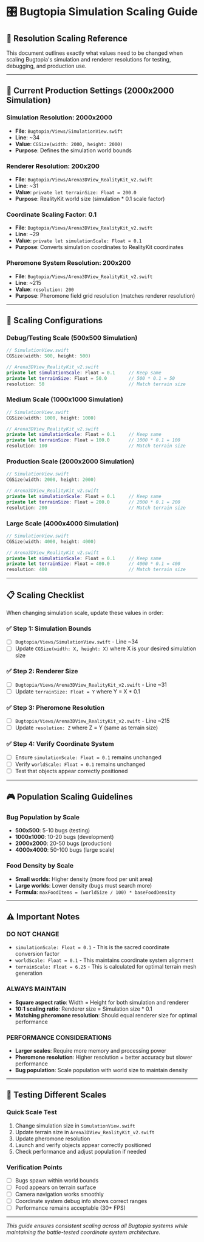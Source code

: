# 🎛️ Bugtopia Simulation Scaling Guide

## 📏 Resolution Scaling Reference

This document outlines exactly what values need to be changed when scaling Bugtopia's simulation and renderer resolutions for testing, debugging, and production use.

---

## 🎯 Current Production Settings (2000x2000 Simulation)

### **Simulation Resolution: 2000x2000**
- **File**: `Bugtopia/Views/SimulationView.swift`
- **Line**: ~34
- **Value**: `CGSize(width: 2000, height: 2000)`
- **Purpose**: Defines the simulation world bounds

### **Renderer Resolution: 200x200**
- **File**: `Bugtopia/Views/Arena3DView_RealityKit_v2.swift`
- **Line**: ~31
- **Value**: `private let terrainSize: Float = 200.0`
- **Purpose**: RealityKit world size (simulation * 0.1 scale factor)

### **Coordinate Scaling Factor: 0.1**
- **File**: `Bugtopia/Views/Arena3DView_RealityKit_v2.swift`
- **Line**: ~29
- **Value**: `private let simulationScale: Float = 0.1`
- **Purpose**: Converts simulation coordinates to RealityKit coordinates

### **Pheromone System Resolution: 200x200**
- **File**: `Bugtopia/Views/Arena3DView_RealityKit_v2.swift`
- **Line**: ~215
- **Value**: `resolution: 200`
- **Purpose**: Pheromone field grid resolution (matches renderer resolution)

---

## 🔧 Scaling Configurations

### **Debug/Testing Scale (500x500 Simulation)**
```swift
// SimulationView.swift
CGSize(width: 500, height: 500)

// Arena3DView_RealityKit_v2.swift
private let simulationScale: Float = 0.1     // Keep same
private let terrainSize: Float = 50.0        // 500 * 0.1 = 50
resolution: 50                               // Match terrain size
```

### **Medium Scale (1000x1000 Simulation)**
```swift
// SimulationView.swift
CGSize(width: 1000, height: 1000)

// Arena3DView_RealityKit_v2.swift
private let simulationScale: Float = 0.1     // Keep same
private let terrainSize: Float = 100.0       // 1000 * 0.1 = 100
resolution: 100                              // Match terrain size
```

### **Production Scale (2000x2000 Simulation)**
```swift
// SimulationView.swift
CGSize(width: 2000, height: 2000)

// Arena3DView_RealityKit_v2.swift
private let simulationScale: Float = 0.1     // Keep same
private let terrainSize: Float = 200.0       // 2000 * 0.1 = 200
resolution: 200                              // Match terrain size
```

### **Large Scale (4000x4000 Simulation)**
```swift
// SimulationView.swift
CGSize(width: 4000, height: 4000)

// Arena3DView_RealityKit_v2.swift
private let simulationScale: Float = 0.1     // Keep same
private let terrainSize: Float = 400.0       // 4000 * 0.1 = 400
resolution: 400                              // Match terrain size
```

---

## 📋 Scaling Checklist

When changing simulation scale, update these values in order:

### ✅ **Step 1: Simulation Bounds**
- [ ] `Bugtopia/Views/SimulationView.swift` - Line ~34
- [ ] Update `CGSize(width: X, height: X)` where X is your desired simulation size

### ✅ **Step 2: Renderer Size**
- [ ] `Bugtopia/Views/Arena3DView_RealityKit_v2.swift` - Line ~31
- [ ] Update `terrainSize: Float = Y` where Y = X * 0.1

### ✅ **Step 3: Pheromone Resolution**
- [ ] `Bugtopia/Views/Arena3DView_RealityKit_v2.swift` - Line ~215
- [ ] Update `resolution: Z` where Z = Y (same as terrain size)

### ✅ **Step 4: Verify Coordinate System**
- [ ] Ensure `simulationScale: Float = 0.1` remains unchanged
- [ ] Verify `worldScale: Float = 0.1` remains unchanged
- [ ] Test that objects appear correctly positioned

---

## 🎮 Population Scaling Guidelines

### **Bug Population by Scale**
- **500x500**: 5-10 bugs (testing)
- **1000x1000**: 10-20 bugs (development)
- **2000x2000**: 20-50 bugs (production)
- **4000x4000**: 50-100 bugs (large scale)

### **Food Density by Scale**
- **Small worlds**: Higher density (more food per unit area)
- **Large worlds**: Lower density (bugs must search more)
- **Formula**: `maxFoodItems = (worldSize / 100) * baseFoodDensity`

---

## ⚠️ Important Notes

### **DO NOT CHANGE**
- `simulationScale: Float = 0.1` - This is the sacred coordinate conversion factor
- `worldScale: Float = 0.1` - This maintains coordinate system alignment
- `terrainScale: Float = 6.25` - This is calculated for optimal terrain mesh generation

### **ALWAYS MAINTAIN**
- **Square aspect ratio**: Width = Height for both simulation and renderer
- **10:1 scaling ratio**: Renderer size = Simulation size * 0.1
- **Matching pheromone resolution**: Should equal renderer size for optimal performance

### **PERFORMANCE CONSIDERATIONS**
- **Larger scales**: Require more memory and processing power
- **Pheromone resolution**: Higher resolution = better accuracy but slower performance
- **Bug population**: Scale population with world size to maintain density

---

## 🧪 Testing Different Scales

### **Quick Scale Test**
1. Change simulation size in `SimulationView.swift`
2. Update terrain size in `Arena3DView_RealityKit_v2.swift`
3. Update pheromone resolution
4. Launch and verify objects appear correctly positioned
5. Check performance and adjust population if needed

### **Verification Points**
- [ ] Bugs spawn within world bounds
- [ ] Food appears on terrain surface
- [ ] Camera navigation works smoothly
- [ ] Coordinate system debug info shows correct ranges
- [ ] Performance remains acceptable (30+ FPS)

---

*This guide ensures consistent scaling across all Bugtopia systems while maintaining the battle-tested coordinate system architecture.*
